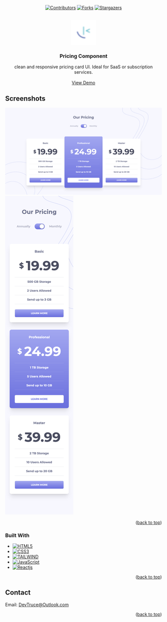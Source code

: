 <a id="readme-top"></a>

<div align="center">

[![Contributors][contributors-icon]][contributors-link]
[![Forks][forks-icon]][forks-link]
[![Stargazers][stars-icon]][stars-link]

</div>

<!-- PROJECT LOGO -->
<br />
<div align="center">
  <a href="https://github.com/DevTruce/pricing-component">
    <img src="./src/images/favicon-32x32.png" alt="Logo" width="80" height="80">
  </a>

<h3 align="center">Pricing Component</h3>

  <p align="center">
    clean and responsive pricing card UI. Ideal for SaaS or subscription services.
    <br />
    <br />
    <a href="https://devtruce.github.io/pricing-component/" target="_blank">View Demo</a>
  </p>
</div>

<!-- ABOUT THE PROJECT -->

## Screenshots

[![Pricing Component Desktop Screen Shot][product-screenshot]](product-link)
[![Pricing Component Mobile Screen Shot][product-screenshot2]](product-link)

<p align="right">(<a href="#readme-top">back to top</a>)</p>

### Built With

- [![HTML5][html5-icon]][html5-link]
- [![CSS3][css3-icon]][css3-link]
- [![TAILWIND][tailwind-icon]][tailwind-link]
- [![JavaScript][JavaScript-icon]][JavaScript-link]
- [![Reactjs][Reactjs-icon]][reactjs-link]

<p align="right">(<a href="#readme-top">back to top</a>)</p>

<!-- CONTACT -->

## Contact

Email: [DevTruce@Outlook.com]()

<p align="right">(<a href="#readme-top">back to top</a>)</p>

<!-- #### MARKDOWN LINKS & IMAGES #### -->

<!-- ## GitHub ##-->
<!-- links -->

[contributors-link]: https://github.com/DevTruce/pricing-component/graphs/contributors
[forks-link]: https://github.com/DevTruce/pricing-component/network/members
[stars-link]: https://github.com/DevTruce/pricing-component/stargazers

<!-- icons -->

[contributors-icon]: https://img.shields.io/github/contributors/DevTruce/pricing-component.svg?style=for-the-badge
[forks-icon]: https://img.shields.io/github/forks/DevTruce/pricing-component.svg?style=for-the-badge
[stars-icon]: https://img.shields.io/github/stars/DevTruce/pricing-component.svg?style=for-the-badge

<!-- ## Project ## -->

[product-screenshot]: ./src/images/desktop-preview.png
[product-screenshot2]: ./src/images/mobile-preview.png
[product-link]: https://devtruce.github.io/pricing-component/

<!-- ## Tech & Tools ## -->
<!-- links -->

[html5-link]: https://html-icon/
[css3-link]: https://css3-icon/
[tailwind-link]: https://tailwindcss.com/
[javascript-link]: https://www.javascript-icon/
[reactjs-link]: https://reactjs.org/

<!-- icons -->

[html5-icon]: https://img.shields.io/badge/HTML5-orange?style=for-the-badge&logo=html5&logoColor=white
[css3-icon]: https://img.shields.io/badge/CSS3-blue?style=for-the-badge&logo=CSS3&logoColor=white
[tailwind-icon]: https://img.shields.io/badge/tailwind-3B82F6?style=for-the-badge&logo=tailwindcss&logoColor=white
[javascript-icon]: https://img.shields.io/badge/Javascript-FCE22A?style=for-the-badge&logo=javascript&logoColor=black
[reactjs-icon]: https://img.shields.io/badge/React-20232A?style=for-the-badge&logo=react&logoColor=61DAFB

